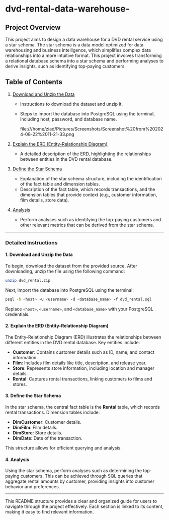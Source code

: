 # dvd-rental-data-warehouse-

## Project Overview

This project aims to design a data warehouse for a DVD rental service using a star schema. The star schema is a data model optimized for data warehousing and business intelligence, which simplifies complex data relationships into a more intuitive format. This project involves transforming a relational database schema into a star schema and performing analyses to derive insights, such as identifying top-paying customers.

## Table of Contents

1. [Download and Unzip the Data](#1-download-and-unzip-the-data)
   - Instructions to download the dataset and unzip it.
   - Steps to import the database into PostgreSQL using the terminal, including host, password, and database name.

     file:///home/ziad/Pictures/Screenshots/Screenshot%20from%202024-08-22%2011-21-33.png



     
2. [Explain the ERD (Entity-Relationship Diagram)](#2-explain-the-erd-entity-relationship-diagram)
   - A detailed description of the ERD, highlighting the relationships between entities in the DVD rental database.

3. [Define the Star Schema](#3-define-the-star-schema)
   - Explanation of the star schema structure, including the identification of the fact table and dimension tables.
   - Description of the fact table, which records transactions, and the dimension tables that provide context (e.g., customer information, film details, store data).

4. [Analysis](#4-analysis)
   - Perform analyses such as identifying the top-paying customers and other relevant metrics that can be derived from the star schema.

---

### Detailed Instructions

#### 1. Download and Unzip the Data

To begin, download the dataset from the provided source. After downloading, unzip the file using the following command:

```bash
unzip dvd_rental.zip
```

Next, import the database into PostgreSQL using the terminal:

```bash
psql -h <host> -U <username> -d <database_name> -f dvd_rental.sql
```

Replace `<host>`, `<username>`, and `<database_name>` with your PostgreSQL credentials.

#### 2. Explain the ERD (Entity-Relationship Diagram)

The Entity-Relationship Diagram (ERD) illustrates the relationships between different entities in the DVD rental database. Key entities include:

- **Customer**: Contains customer details such as ID, name, and contact information.
- **Film**: Includes film details like title, description, and release year.
- **Store**: Represents store information, including location and manager details.
- **Rental**: Captures rental transactions, linking customers to films and stores.

#### 3. Define the Star Schema

In the star schema, the central fact table is the **Rental** table, which records rental transactions. Dimension tables include:

- **DimCustomer**: Customer details.
- **DimFilm**: Film details.
- **DimStore**: Store details.
- **DimDate**: Date of the transaction.

This structure allows for efficient querying and analysis.

#### 4. Analysis

Using the star schema, perform analyses such as determining the top-paying customers. This can be achieved through SQL queries that aggregate rental amounts by customer, providing insights into customer behavior and preferences.

---

This README structure provides a clear and organized guide for users to navigate through the project effectively. Each section is linked to its content, making it easy to find relevant information.
